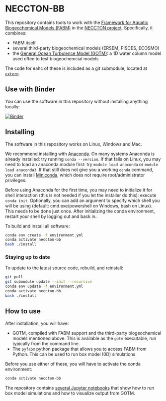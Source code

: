 # NECCTON-BB

This repository contains tools to work with the [Framework for Aquatic Biogeochemical Models (FABM)](https://fabm.net) in the [NECCTON project](https://neccton.eu). Specifically, it combines:

* FABM itself
* several third-party biogeochemical models (ERSEM, PISCES, ECOSMO)
* the [General Ocean Turbulence Model (GOTM)](https://gotm.net): a 1D water column model used often to test biogeochemcial models

The code for eahc of these is included as a git submodule, located at [`extern`](extern).

## Use with Binder

You can use the software in this repository without installing anything locally:

[![Binder](https://mybinder.org/badge_logo.svg)](https://mybinder.org/v2/gh/BoldingBruggeman/neccton-bb/HEAD?urlpath=lab%2Ftree%2Fnotebooks)

## Installing

The software in this repository works on Linux, Windows and Mac.

We recommend installing with [Anaconda](https://www.anaconda.com/products/individual). On many systems Anaconda is already installed: try running `conda --version`. If that fails on Linux, you may need to load an anaconda module first: try `module load anaconda` or `module load anaconda3`. If that still does not give you a working `conda` command, you can install [Miniconda](https://docs.conda.io/en/latest/miniconda.html), which does not require root/administrator privileges.

Before using Anaconda for the first time, you may need to initialize it for shell interaction (this is not needed if you let the installer do this): execute `conda init`. Optionally, you can add an argument to specify which shell you will be using (default: cmd.exe/powershell on Windows, bash on Linux). This needs to be done just once. After initializing the conda environment, restart your shell by logging out and back in.

To build and install all software:

```bash
conda env create -f environment.yml
conda activate neccton-bb
bash ./install
```

### Staying up to date

To update to the latest source code, rebuild, and reinstall:

```bash
git pull
git submodule update --init --recursive
conda env update -f environment.yml
conda activate neccton-bb
bash ./install
```

## How to use

After installation, you will have:

* GOTM, compiled with FABM support and the third-party biogeochemical models mentioned above. This is available as the `gotm` executable, run typically from the command line.
* The `pyfabm` python package that allows you to access FABM from Python. This can be used to run box model (0D) simulations.

Before you use either of these, you will have to activate the conda environment:

```bash
conda activate neccton-bb
```

The repository contains [several Jupyter notebooks](notebooks) that show how to run box model simulations and how to visualize output from GOTM.